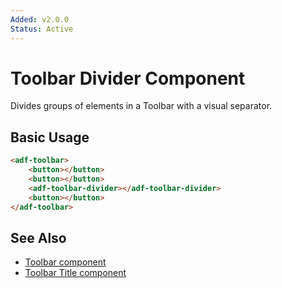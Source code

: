 ```yaml
---
Added: v2.0.0
Status: Active
---
```

# Toolbar Divider Component

Divides groups of elements in a Toolbar with a visual separator.

## Basic Usage

```html
<adf-toolbar>
    <button></button>
    <button></button>
    <adf-toolbar-divider></adf-toolbar-divider>
    <button></button>
</adf-toolbar>
```

## See Also

-   [Toolbar component](toolbar.component.md)
-   [Toolbar Title component](toolbar-title.component.md)
